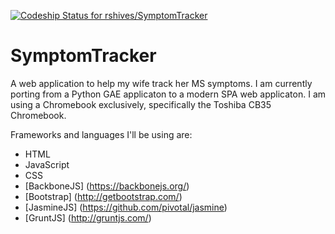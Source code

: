 [ ![Codeship Status for rshives/SymptomTracker](https://codeship.io/projects/e4eeefa0-ea7c-0131-c845-220fc9a0138f/status)](https://codeship.io/projects/26366)

# SymptomTracker

A web application to help my wife track her MS symptoms.
I am currently porting from a Python GAE applicaton to a modern SPA web applicaton. 
I am using a Chromebook exclusively, specifically the Toshiba CB35 Chromebook.

Frameworks and languages I'll be using are:
* HTML
* JavaScript
* CSS
* [BackboneJS] (https://backbonejs.org/)
* [Bootstrap] (http://getbootstrap.com/)
* [JasmineJS] (https://github.com/pivotal/jasmine)
* [GruntJS] (http://gruntjs.com/)
